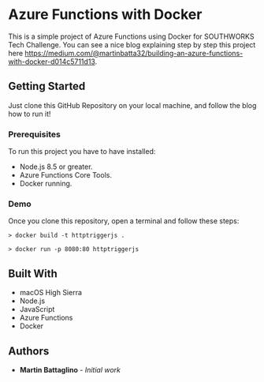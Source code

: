 # Azure Functions with Docker

This is a simple project of Azure Functions using Docker for SOUTHWORKS Tech Challenge.
You can see a nice blog explaining step by step this project here https://medium.com/@martinbatta32/building-an-azure-functions-with-docker-d014c5711d13.

## Getting Started

Just clone this GitHub Repository on your local machine, and follow the blog how to run it!

### Prerequisites

To run this project you have to have installed:
* Node.js 8.5 or greater.
* Azure Functions Core Tools.
* Docker running.

### Demo

Once you clone this repository, open a terminal and follow these steps:

```
> docker build -t httptriggerjs .
```

```
> docker run -p 8080:80 httptriggerjs
```

## Built With

* macOS High Sierra 
* Node.js
* JavaScript
* Azure Functions
* Docker

## Authors

* **Martin Battaglino** - *Initial work* 

